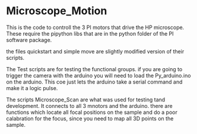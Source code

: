 # Microscope_Motion

This is the code to controll the 3 PI motors that drive the HP microscope. 
These require the pipython libs that are in the python folder of the PI software package. 

the files quickstart and simple move are slightly modified version of their scripts. 

The Test scripts are for testing the functional groups. if you are going to trigger the camera with the arduino you will need to load the Py_arduino.ino on the arduino. This coe just lets the arduino take a serial command and make it a logic pulse. 

The scripts Microscope_Scan are what was used for testing tand development. It connects to all 3 mnotors and the arduino. there are functions which locate all focal positions on the sample and do a poor calabration for the focus, since you need to map all 3D points on the sample. 

